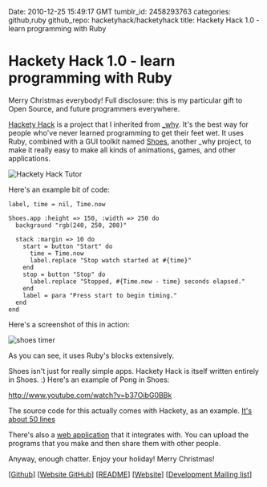 Date: 2010-12-25 15:49:17 GMT
tumblr_id: 2458293763
categories: github,ruby
github_repo: hacketyhack/hacketyhack
title: Hackety Hack 1.0 - learn programming with Ruby

# Hackety Hack 1.0 - learn programming with Ruby

Merry Christmas everybody! Full disclosure: this is my particular gift to Open Source, and future programmers everywhere. 

[Hackety Hack](http://hackety-hack.com) is a project that I inherited from [_why](http://en.wikipedia.org/wiki/Why_the_lucky_stiff). It's the best way for people who've never learned programming to get their feet wet. It uses Ruby, combined with a GUI toolkit named [Shoes](http://shoesrb.com), another _why project, to make it really easy to make all kinds of animations, games, and other applications.

![Hackety Hack Tutor](http://imgur.com/X56Ce.png)

Here's an example bit of code:

    label, time = nil, Time.now
    
    Shoes.app :height => 150, :width => 250 do
      background "rgb(240, 250, 208)"
     
      stack :margin => 10 do
        start = button "Start" do
          time = Time.now
          label.replace "Stop watch started at #{time}"
        end
        stop = button "Stop" do
          label.replace "Stopped, #{Time.now - time} seconds elapsed."
        end
        label = para "Press start to begin timing."
      end
    end

Here's a screenshot of this in action:

![shoes timer](http://imgur.com/HZKCZ.png)

As you can see, it uses Ruby's blocks extensively. 

Shoes isn't just for really simple apps. Hackety Hack is itself written entirely in Shoes. :) Here's an example of Pong in Shoes:

http://www.youtube.com/watch?v=b37OibG0BBk

The source code for this actually comes with Hackety, as an example. [It's about 50 lines](https://github.com/hacketyhack/hacketyhack/blob/master/samples/Pong.rb)

There's also a [web application](http://hackety-hack.com) that it integrates with. You can upload the programs that you make and then share them with other people.

Anyway, enough chatter. Enjoy your holiday! Merry Christmas!

[[Github](https://github.com/hacketyhack/hacketyhack)] [[Website GitHub](https://github.com/hacketyhack/hackety-hack.com/)] [[README](https://github.com/hacketyhack/hacketyhack/blob/master/README.textile)] [[Website](http://hackety-hack.com/)] [[Development Mailing list](mailto:hacketyhack@librelist.com)]  
